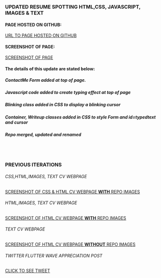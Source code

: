 ### UPDATED RESUME SPOTTING HTML,CSS, JAVASCRIPT, IMAGES & TEXT
#### PAGE HOSTED ON GITHUB:
[URL TO PAGE HOSTED ON GITHUB](https://rejreign.github.io/Resume/)
#### SCREENSHOT OF PAGE:
[SCREENSHOT OF PAGE](https://res.cloudinary.com/rejreign/image/upload/v1567941848/ResumeUpdated_mldlhe.png)
####    The details of this update are stated below:
#####  _ContactMe Form added at top of page._
#####  _Javascript code added to create typing effect at top of page_
#####  _Blinking class added in CSS to display a blinking cursor_
#####  _Container, Writeup classes added in CSS to style Form and id=typedtext and cursor_
#####  _Repo merged, updated and renamed_
<br />
<br />

###   PREVIOUS ITERATIONS
###### CSS,HTML,IMAGES, TEXT CV WEBPAGE
[SCREENSHOT OF CSS & HTML CV WEBPAGE **WITH** REPO IMAGES](https://res.cloudinary.com/rejreign/image/upload/v1567257379/SydneyCSS35_hgquzv.png)
###### HTML,IMAGES, TEXT CV WEBPAGE
[SCREENSHOT OF HTML CV WEBPAGE **WITH** REPO IMAGES](https://res.cloudinary.com/rejreign/image/upload/v1566733004/withIMAGES_gyhzaj.png)
###### TEXT CV WEBPAGE
[SCREENSHOT OF HTML CV WEBPAGE **WITHOUT** REPO IMAGES](https://res.cloudinary.com/rejreign/image/upload/v1566683762/Basic_bmmtsd.pdf)
###### TWITTER FLUTTER WAVE APPRECIATION POST
[CLICK TO SEE TWEET](https://twitter.com/rejreign/status/1165662497187205121?s=20)
